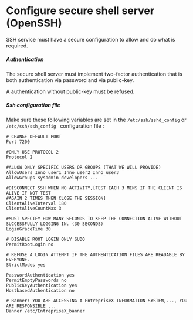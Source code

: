 
# Configure secure shell server (OpenSSH)
SSH service must have a secure configuration to allow and do what is required.

##### Authentication
The secure shell server must implement two-factor authentication that is both authentication via password and via public-key.

A authentication without public-key must be refused.
##### Ssh configuration file
Make sure these following variables are set in the  `/etc/ssh/sshd_config` or `/etc/ssh/ssh_config ` configuration file :

```
# CHANGE DEFAULT PORT
Port 7200

#ONLY USE PROTOCOL 2
Protocol 2

#ALLOW ONLY SPECIFIC USERS OR GROUPS (THAT WE WILL PROVIDE)
AllowUsers Inno_user1 Inno_user2 Inno_user3
AllowGroups sysadmin developers ...

#DISCONNECT SSH WHEN NO ACTIVITY,[TEST EACH 3 MINS IF THE CLIENT IS  ALIVE IF NOT TEST
#AGAIN 2 TIMES THEN CLOSE THE SESSION]
ClientAliveInterval 180
ClientAliveCountMax 3

#MUST SPECIFY HOW MANY SECONDS TO KEEP THE CONNECTION ALIVE WITHOUT SUCCESSFULLY LOGGING IN. (30 SECONDS)
LoginGraceTime 30

# DISABLE ROOT LOGIN ONLY SUDO
PermitRootLogin no

# REFUSE A LOGIN ATTEMPT IF THE AUTHENTICATION FILES ARE READABLE BY EVERYONE.
StrictModes yes

PasswordAuthentication yes
PermitEmptyPasswords no
PublicKeyAuthentication yes
HostbasedAuthentication no

# Banner: YOU ARE ACCESSING A EntrepriseX INFORMATION SYSTEM,..., YOU ARE RESPONSIBLE ...
Banner /etc/EntrepriseX_banner
```
